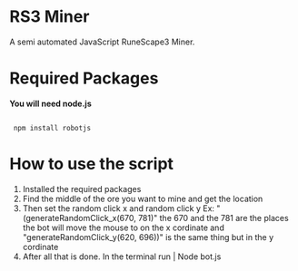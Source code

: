 # RS3 Miner
A semi automated JavaScript RuneScape3 Miner.

# Required Packages
**You will need node.js**

```

 npm install robotjs

```

# How to use the script

1. Installed the required packages
2. Find the middle of the ore you want to mine and get the location
3. Then set the random click x and random click y Ex: "(generateRandomClick_x(670, 781)" the 670 and the 781 are the places the bot will move the mouse to on the x cordinate and "generateRandomClick_y(620, 696))" is the same thing but in the y cordinate
4. After all that is done. In the terminal run | Node bot.js
